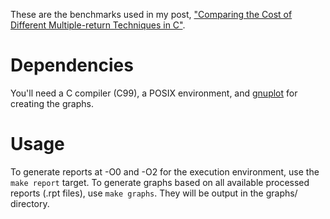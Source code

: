 These are the benchmarks used in my post,
["Comparing the Cost of Different Multiple-return Techniques in C"][1].

[1]: http://spin.atomicobject.com/2013/12/23/c-return-multiple-values/


# Dependencies

You'll need a C compiler (C99), a POSIX environment, and
[gnuplot](http://www.gnuplot.info/) for creating the graphs.

# Usage

To generate reports at -O0 and -O2 for the execution environment, use
the `make report` target. To generate graphs based on all available
processed reports (.rpt files), use `make graphs`. They will be output
in the graphs/ directory.
